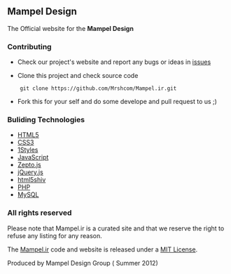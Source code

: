 ## Mampel Design
The Official website for the **Mampel Design**


### Contributing

* Check our project's website and report any bugs or ideas in [issues](https://github.com/Mrshcom/Mampel.ir/issues)

* Clone this project and check source code
```
    git clone https://github.com/Mrshcom/Mampel.ir.git
```

* Fork this for your self and do some develope and pull request to us ;)


### Buliding Technologies
* [HTML5](http://ali.md/wiki/html5)
* [CSS3](http://ali.md/css3ref)
* [1Styles](http://ali.md/1styles)
* [JavaScript](http://ali.md/wiki/javascript)
* [Zepto.js](http://ali.md/zepto.js)
* [jQuery.js](http://ali.md/jquery.js)
* [html5shiv](http://ali.md/html5shiv)
* [PHP](http://ali.md/php/)
* [MySQL](http://ali.md/wiki/mysql)


### All rights reserved ###
Please note that Mampel.ir is a curated site and that we reserve the right to refuse any listing for any reason.

The [Mampel.ir](http://Mampel.ir) code and website is released under a [MIT License](http://opensource.org/licenses/MIT).


Produced by Mampel Design Group ( Summer 2012)

